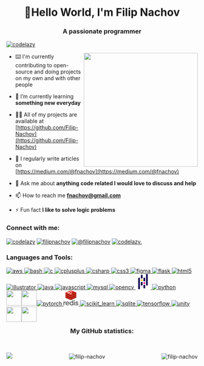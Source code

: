<h1 align="center">👋Hello World, I'm Filip Nachov</h1>
<h3 align="center">A passionate programmer</h3>


<p align="left"> <a href="https://twitter.com/GamesrulerN" target="blank"><img src="https://img.shields.io/twitter/follow/codelazy?logo=twitter&style=for-the-badge" alt="codelazy" /></a> </p>

<img align="right" src="https://i.pinimg.com/originals/e8/c9/28/e8c928879223816651ec0e885932fdea.jpg" width=300 height="300">

- ⌨️ I'm currently contributing to open-source and doing projects on my own and with other people 

- 🌱 I’m currently learning **something new everyday**

- 👨‍💻 All of my projects are available at [https://github.com/Filip-Nachov](https://github.com/Filip-Nachov)

- 📝 I regularly write articles on [https://medium.com/@fnachov](https://medium.com/@fnachov)

- 💬 Ask me about **anything code related I would love to discuss and help**

- 📫 How to reach me **fnachov@gmail.com**

- ⚡ Fun fact **I like to solve logic problems**



<h3 align="left">Connect with me:</h3>
<p align="left">
<a href="https://twitter.com/GamesrulerN" target="blank"><img align="center" src="https://raw.githubusercontent.com/rahuldkjain/github-profile-readme-generator/master/src/images/icons/Social/twitter.svg" alt="codelazy" height="30" width="40" /></a>
<a href="https://kaggle.com/filip nachov" target="blank"><img align="center" src="https://raw.githubusercontent.com/rahuldkjain/github-profile-readme-generator/master/src/images/icons/Social/kaggle.svg" alt="filipnachov" height="30" width="40" /></a>
<a href="https://medium.com/@Fnachov" target="blank"><img align="center" src="https://raw.githubusercontent.com/rahuldkjain/github-profile-readme-generator/master/src/images/icons/Social/medium.svg" alt="@filipnachov" height="30" width="40" /></a>
<a href="https://discord.gg/codelazy." target="blank"><img align="center" src="https://raw.githubusercontent.com/rahuldkjain/github-profile-readme-generator/master/src/images/icons/Social/discord.svg" alt="codelazy." height="30" width="40" /></a>
</p>

<h3 align="left">Languages and Tools:</h3>
<p align="left">  <a href="https://aws.amazon.com" target="_blank" rel="noreferrer"> <img src="https://skillicons.dev/icons?i=aws" alt="aws" width="40" height="40"/> </a> <a href="https://www.gnu.org/software/bash/" target="_blank" rel="noreferrer"> <img src="https://skillicons.dev/icons?i=bash" alt="bash" width="40" height="40"/> </a> <a href="https://www.cprogramming.com/" target="_blank" rel="noreferrer"> <img src="https://skillicons.dev/icons?i=c" alt="c" width="40" height="40"/> </a> <a href="https://www.w3schools.com/cpp/" target="_blank" rel="noreferrer"> <img src="https://skillicons.dev/icons?i=cpp" alt="cplusplus" width="40" height="40"/> </a> <a href="https://www.w3schools.com/cs/" target="_blank" rel="noreferrer"> <img src="https://skillicons.dev/icons?i=cs" alt="csharp" width="40" height="40"/>  <a href="https://www.w3schools.com/css/" target="_blank" rel="noreferrer"> <img src="https://skillicons.dev/icons?i=css" alt="css3" width="40" height="40"/> </a> <a href="https://www.docker.com/" target="_blank" rel="noreferrer"> </a> <a href="https://www.figma.com/" target="_blank" rel="noreferrer"> <img src="https://skillicons.dev/icons?i=figma" alt="figma" width="40" height="40"/> </a> <a href="https://flask.palletsprojects.com/" target="_blank" rel="noreferrer"> <img src="https://skillicons.dev/icons?i=flask" alt="flask" width="40" height="40"/> </a> <a href="https://www.w3.org/html/" target="_blank" rel="noreferrer"> <img src="https://skillicons.dev/icons?i=html" alt="html5" width="40" height="40"/> </a> <a href="https://www.adobe.com/in/products/illustrator.html" target="_blank" rel="noreferrer"> <img src="https://skillicons.dev/icons?i=ai" alt="illustrator" width="40" height="40"/> </a> <a href="https://www.java.com" target="_blank" rel="noreferrer"> <img src="https://skillicons.dev/icons?i=java" alt="java" width="40" height="40"/> </a> <a href="https://developer.mozilla.org/en-US/docs/Web/JavaScript" target="_blank" rel="noreferrer"> <img src="https://skillicons.dev/icons?i=js" alt="javascript" width="40" height="40"/>  </a> <a href="https://www.mysql.com/" target="_blank" rel="noreferrer"> <img src="https://skillicons.dev/icons?i=mysql" alt="mysql" width="40" height="40"/> </a> <a href="https://opencv.org/" target="_blank" rel="noreferrer"> <img src="https://skillicons.dev/icons?i=opencv" alt="opencv" width="40" height="40"/> </a> <a href="https://pandas.pydata.org/" target="_blank" rel="noreferrer"> <img src="https://raw.githubusercontent.com/devicons/devicon/2ae2a900d2f041da66e950e4d48052658d850630/icons/pandas/pandas-original.svg" alt="pandas" width="40" height="40"/> </a>  </a> <a href="https://www.python.org" target="_blank" rel="noreferrer"> <img src="https://skillicons.dev/icons?i=py" alt="python" width="40" height="40"/> </a> <a href="https://pytorch.org/" target="_blank" rel="noreferrer"> <img src="https://www.vectorlogo.zone/logos/pytorch/pytorch-icon.svg" alt="pytorch" width="40" height="40"/> </a> <a href="https://redis.io" target="_blank" rel="noreferrer"> <img src="https://raw.githubusercontent.com/devicons/devicon/master/icons/redis/redis-original-wordmark.svg" alt="redis" width="40" height="40"/> </a> <a href="https://scikit-learn.org/" target="_blank" rel="noreferrer"> <img src="https://upload.wikimedia.org/wikipedia/commons/0/05/Scikit_learn_logo_small.svg" alt="scikit_learn" width="40" height="40"/> </a> <a href="https://www.sqlite.org/" target="_blank" rel="noreferrer"> <img src="https://www.vectorlogo.zone/logos/sqlite/sqlite-icon.svg" alt="sqlite" width="40" height="40"/> </a> <a href="https://www.tensorflow.org" target="_blank" rel="noreferrer"> <img src="https://www.vectorlogo.zone/logos/tensorflow/tensorflow-icon.svg" alt="tensorflow" width="40" height="40"/> </a> <a href="https://unity.com/" target="_blank" rel="noreferrer"> <img src="https://www.vectorlogo.zone/logos/unity3d/unity3d-icon.svg" alt="unity" width="40" height="40"/> </a> <a href="https://git-scm.com/" target="_blank" rel="noreferrer"><img src="https://skillicons.dev/icons?i=git" align="left" width="40" height="40"></a> <a href="https://www.vim.org/" target="_blank" rel="noreferrer"> <img src="https://skillicons.dev/icons?i=vim" align="left" width="40" height="40"/> </a> <a href="https://neovim.io/"><img src="https://skillicons.dev/icons?i=neovim" align="left" width="40" height="40"></a> <a href="https://github.com/Filip-Nachov"><img src="https://skillicons.dev/icons?i=github" align="left" width="40" height="40"></a></p>

<br>


<h3 align="center">My GitHub statistics: </h3>
<br>

<div style="display: flex; justify-content: space-between;">
    <p align="center"><img aligm="center" src="https://github-readme-stats.vercel.app/api/top-langs/?username=Filip-Nachov&layout=compact&theme=gruvbox&hide_border=true" /></p>
    <p align="center"><img align="center" src="https://github-readme-stats.vercel.app/api?username=Filip-Nachov&show_icons=true&theme=gruvbox&border_radius=7.5&hide_border=true" alt="filip-nachov" /></p>
    <p align="center"><img align="center" src="https://github-readme-streak-stats.herokuapp.com/?user=filip-nachov&theme=gruvbox&border_radius=7.5&hide_border=true" alt="filip-nachov" /></p>
</div>













<!---
Filip-Nachov/Filip-Nachov is a ✨ special ✨ repository because its `README.md` (this file) appears on your GitHub profile.
You can click the Preview link to take a look at your changes.
--->
